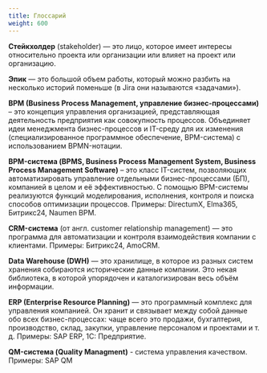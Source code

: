 ```yaml
---
title: Глоссарий
weight: 600
---
```


**Стейкхолдер** (stakeholder) — это лицо, которое имеет интересы относительно проекта или организации или влияет на проект или организацию.

**Эпик** — это большой объем работы, который можно разбить на несколько историй поменьше (в Jira они называются «задачами»).

**BPM (Business Process Management, управление бизнес-процессами)** – это концепция управления организацией, представляющая деятельность предприятия как совокупность процессов. Объединяет идеи менеджмента бизнес-процессов и IT-среду для их изменения (специализированное программное обеспечение, BPM-система) с использованием BPMN-нотации.

**BPM-система (BPMS, Business Process Management System, Business Process Management Software)** – это класс IT-систем, позволяющих автоматизировать управление отдельными бизнес-процессами (БП), компанией в целом и её эффективностью. С помощью BPM-системы реализуются функций моделирования, исполнения, контроля и поиска способов оптимизации процессов. Примеры: DirectumX, Elma365, Битрикс24, Naumen BPM.

**CRM-система** (от англ. customer relationship management) — это программа для автоматизации и контроля взаимодействия компании с клиентами. Примеры: Битрикс24, AmoCRM.

**Data Warehouse (DWH)** — это хранилище, в которое из разных систем хранения собираются исторические данные компании. Это некая библиотека, в которой упорядочен и каталогизирован весь объём информации.

**ERP (Enterprise Resource Planning)** — это программный комплекс для управления компанией. Он хранит и связывает между собой данные обо всех бизнес-процессах: чаще всего это продажи, бухгалтерия, производство, склад, закупки, управление персоналом и проектами и т. д. Примеры: SAP ERP, 1С: Предприятие.

**QM-система (Quality Managment)** - система управления качеством. Примеры: SAP QM